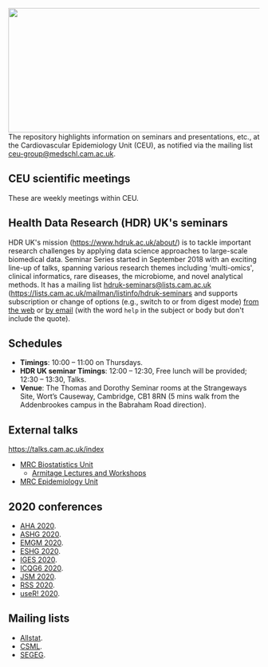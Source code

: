 <a href="http://phdcomics.com/comics/archive.php?comicid=719"> <img src="http://phdcomics.com/comics/archive/phd060406s.gif" width="560" height="250" align="right"> </a>

The repository highlights information on seminars and presentations, etc., at the Cardiovascular Epidemiology Unit (CEU), as notified via the mailing list ceu-group@medschl.cam.ac.uk.

## CEU scientific meetings

These are weekly meetings within CEU.

## Health Data Research (HDR) UK's seminars

HDR UK's mission (https://www.hdruk.ac.uk/about/) is to tackle important research challenges by applying data science approaches to 
large-scale biomedical data. Seminar Series started in September 2018 with an exciting line-up of talks, spanning various research 
themes including 'multi-omics', clinical informatics, rare diseases, the microbiome, and novel analytical methods. It has a mailing list 
hdruk-seminars@lists.cam.ac.uk (https://lists.cam.ac.uk/mailman/listinfo/hdruk-seminars and supports subscription or change of options 
(e.g., switch to or from digest mode) [from the web](https://lists.cam.ac.uk/mailman/options/hdruk-seminars/ceu-group%40medschl.cam.ac.uk) or [by 
email](hdruk-seminars-request@lists.cam.ac.uk) (with the word `help` in the subject or body but don't include the quote).

## Schedules

* **Timings**: 10:00 – 11:00 on Thursdays.
* **HDR UK seminar Timings**: 12:00 – 12:30, Free lunch will be provided; 12:30 – 13:30, Talks.
* **Venue**: The Thomas and Dorothy Seminar rooms at the Strangeways Site, Wort’s Causeway, Cambridge, CB1 8RN
      (5 mins walk from the Addenbrookes campus in the Babraham Road direction).

## External talks

https://talks.cam.ac.uk/index

* [MRC Biostatistics Unit](https://talks.cam.ac.uk/show/index/7411)
  * [Armitage Lectures and Workshops](https://www.mrc-bsu.cam.ac.uk/news-and-events/armitage-lectureships-and-workshops/)
* [MRC Epidemiology Unit](http://www.mrc-epid.cam.ac.uk/events)

## 2020 conferences

* [AHA 2020](https://www.pr-medicalevents.com/congress/aha-2020/).
* [ASHG 2020](https://www.ashg.org/2020meeting/).
* [EMGM 2020](https://wp.unil.ch/emgm2020/).
* [ESHG 2020](https://2020.eshg.org/).
* [IGES 2020](https://iges.memberclicks.net/iges-2020).
* [ICQG6 2020](https://icqg6.org/).
* [JSM 2020](https://www.amstat.org/ASA/Meetings/Joint-Statistical-Meetings.aspx).
* [RSS 2020](https://www.statslife.org.uk/news/3999-bournemouth-chosen-to-host-rss-2020-conference).
* [useR! 2020](https://user2020.r-project.org/).

## Mailing lists

* [Allstat](https://www.jiscmail.ac.uk/cgi-bin/webadmin?A0=ALLSTAT).
* [CSML](http://www.mailinglists.ucl.ac.uk/mailman/listinfo/csml).
* [SEGEG](https://mailman.kcl.ac.uk/mailman/listinfo/segeg).
